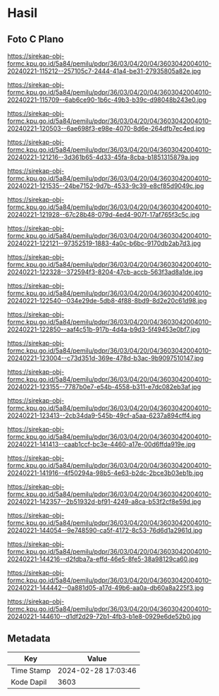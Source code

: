 # Hasil

## Foto C Plano

https://sirekap-obj-formc.kpu.go.id/5a84/pemilu/pdpr/36/03/04/20/04/3603042004010-20240221-115212--257105c7-2444-41a4-be31-27935805a82e.jpg

https://sirekap-obj-formc.kpu.go.id/5a84/pemilu/pdpr/36/03/04/20/04/3603042004010-20240221-115709--6ab6ce90-1b6c-49b3-b39c-d98048b243e0.jpg

https://sirekap-obj-formc.kpu.go.id/5a84/pemilu/pdpr/36/03/04/20/04/3603042004010-20240221-120503--6ae698f3-e98e-4070-8d6e-264dfb7ec4ed.jpg

https://sirekap-obj-formc.kpu.go.id/5a84/pemilu/pdpr/36/03/04/20/04/3603042004010-20240221-121216--3d361b65-4d33-45fa-8cba-b1851315879a.jpg

https://sirekap-obj-formc.kpu.go.id/5a84/pemilu/pdpr/36/03/04/20/04/3603042004010-20240221-121535--24be7152-9d7b-4533-9c39-e8cf85d9049c.jpg

https://sirekap-obj-formc.kpu.go.id/5a84/pemilu/pdpr/36/03/04/20/04/3603042004010-20240221-121928--67c28b48-079d-4ed4-907f-17af765f3c5c.jpg

https://sirekap-obj-formc.kpu.go.id/5a84/pemilu/pdpr/36/03/04/20/04/3603042004010-20240221-122121--97352519-1883-4a0c-b6bc-9170db2ab7d3.jpg

https://sirekap-obj-formc.kpu.go.id/5a84/pemilu/pdpr/36/03/04/20/04/3603042004010-20240221-122328--372594f3-8204-47cb-accb-563f3ad8a1de.jpg

https://sirekap-obj-formc.kpu.go.id/5a84/pemilu/pdpr/36/03/04/20/04/3603042004010-20240221-122540--034e29de-5db8-4f88-8bd9-8d2e20c61d98.jpg

https://sirekap-obj-formc.kpu.go.id/5a84/pemilu/pdpr/36/03/04/20/04/3603042004010-20240221-122850--aaf4c51b-917b-4d4a-b9d3-5f49453e0bf7.jpg

https://sirekap-obj-formc.kpu.go.id/5a84/pemilu/pdpr/36/03/04/20/04/3603042004010-20240221-123004--c73d351d-369e-478d-b3ac-9b9097510147.jpg

https://sirekap-obj-formc.kpu.go.id/5a84/pemilu/pdpr/36/03/04/20/04/3603042004010-20240221-123155--7787b0e7-e54b-4558-b311-e7dc082eb3af.jpg

https://sirekap-obj-formc.kpu.go.id/5a84/pemilu/pdpr/36/03/04/20/04/3603042004010-20240221-123413--2cb34da9-545b-49cf-a5aa-6237a894cff4.jpg

https://sirekap-obj-formc.kpu.go.id/5a84/pemilu/pdpr/36/03/04/20/04/3603042004010-20240221-141413--caab1ccf-bc3e-4460-a17e-00d6ffda919e.jpg

https://sirekap-obj-formc.kpu.go.id/5a84/pemilu/pdpr/36/03/04/20/04/3603042004010-20240221-141916--4f50294a-98b5-4e63-b2dc-2bce3b03eb1b.jpg

https://sirekap-obj-formc.kpu.go.id/5a84/pemilu/pdpr/36/03/04/20/04/3603042004010-20240221-142357--2b51932d-bf91-4249-a8ca-b53f2cf8e59d.jpg

https://sirekap-obj-formc.kpu.go.id/5a84/pemilu/pdpr/36/03/04/20/04/3603042004010-20240221-144054--9e748590-ca5f-4172-8c53-76d6d1a2961d.jpg

https://sirekap-obj-formc.kpu.go.id/5a84/pemilu/pdpr/36/03/04/20/04/3603042004010-20240221-144216--d2fdba7a-effd-46e5-8fe5-38a98129ca60.jpg

https://sirekap-obj-formc.kpu.go.id/5a84/pemilu/pdpr/36/03/04/20/04/3603042004010-20240221-144442--0a881d05-a17d-49b6-aa0a-db60a8a225f3.jpg

https://sirekap-obj-formc.kpu.go.id/5a84/pemilu/pdpr/36/03/04/20/04/3603042004010-20240221-144610--d1df2d29-72b1-4fb3-b1e8-0929e6de52b0.jpg


## Metadata

| Key        | Value               |
| ---------- | ------------------- |
| Time Stamp | 2024-02-28 17:03:46 |
| Kode Dapil | 3603                |




